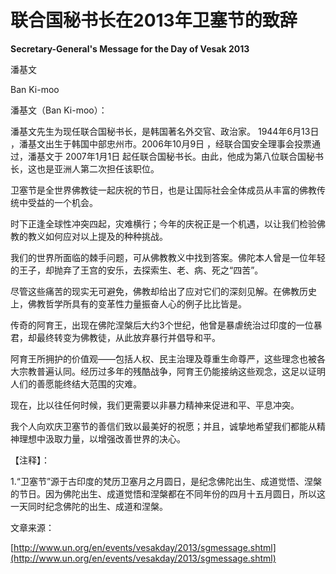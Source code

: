 # 联合国秘书长在2013年卫塞节的致辞

**Secretary-General's Message for the Day of Vesak 2013**

潘基文

Ban Ki-moo

潘基文（Ban Ki-moo）：

潘基文先生为现任联合国秘书长，是韩国著名外交官、政治家。 1944年6月13日 ，潘基文出生于韩国中部忠州市。2006年10月9日 ，经联合国安全理事会投票通过，潘基文于 2007年1月1日 起任联合国秘书长。由此，他成为第八位联合国秘书长，这也是亚洲人第二次担任该职位。

卫塞节是全世界佛教徒一起庆祝的节日，也是让国际社会全体成员从丰富的佛教传统中受益的一个机会。

时下正逢全球性冲突四起，灾难横行；今年的庆祝正是一个机遇，以让我们检验佛教的教义如何应对以上提及的种种挑战。

我们的世界所面临的棘手问题，可从佛教教义中找到答案。佛陀本人曾是一位年轻的王子，却抛弃了王宫的安乐，去探索生、老、病、死之“四苦”。

尽管这些痛苦的现实无可避免，佛教却给出了应对它们的深刻见解。在佛教历史上，佛教哲学所具有的变革性力量振奋人心的例子比比皆是。

传奇的阿育王，出现在佛陀涅槃后大约3个世纪，他曾是暴虐统治过印度的一位暴君，却最终转变为佛教徒，从此放弃暴行并倡导和平。

阿育王所拥护的价值观——包括人权、民主治理及尊重生命尊严，这些理念也被各大宗教普遍认同。经历过多年的残酷战争，阿育王仍能接纳这些观念，这足以证明人们的善愿能终结大范围的灾难。

现在，比以往任何时候，我们更需要以非暴力精神来促进和平、平息冲突。

我个人向欢庆卫塞节的善信们致以最美好的祝愿；并且，诚挚地希望我们都能从精神理想中汲取力量，以增强改善世界的决心。

【注释】：

1.“卫塞节”源于古印度的梵历卫塞月之月圆日，是纪念佛陀出生、成道觉悟、涅槃的节日。因为佛陀出生、成道觉悟和涅槃都在不同年份的四月十五月圆日，所以这一天同时纪念佛陀的出生、成道和涅槃。

文章来源：

[http://www.un.org/en/events/vesakday/2013/sgmessage.shtml](http://www.un.org/en/events/vesakday/2013/sgmessage.shtml)

